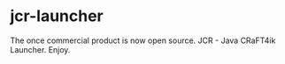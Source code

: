 # jcr-launcher
The once commercial product is now open source. JCR - Java CRaFT4ik Launcher. Enjoy.
